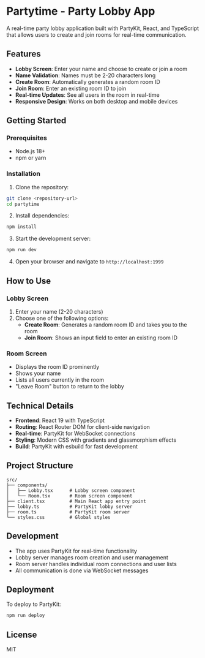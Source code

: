 # Partytime - Party Lobby App

A real-time party lobby application built with PartyKit, React, and TypeScript that allows users to create and join rooms for real-time communication.

## Features

- **Lobby Screen**: Enter your name and choose to create or join a room
- **Name Validation**: Names must be 2-20 characters long
- **Create Room**: Automatically generates a random room ID
- **Join Room**: Enter an existing room ID to join
- **Real-time Updates**: See all users in the room in real-time
- **Responsive Design**: Works on both desktop and mobile devices

## Getting Started

### Prerequisites

- Node.js 18+ 
- npm or yarn

### Installation

1. Clone the repository:
```bash
git clone <repository-url>
cd partytime
```

2. Install dependencies:
```bash
npm install
```

3. Start the development server:
```bash
npm run dev
```

4. Open your browser and navigate to `http://localhost:1999`

## How to Use

### Lobby Screen
1. Enter your name (2-20 characters)
2. Choose one of the following options:
   - **Create Room**: Generates a random room ID and takes you to the room
   - **Join Room**: Shows an input field to enter an existing room ID

### Room Screen
- Displays the room ID prominently
- Shows your name
- Lists all users currently in the room
- "Leave Room" button to return to the lobby

## Technical Details

- **Frontend**: React 19 with TypeScript
- **Routing**: React Router DOM for client-side navigation
- **Real-time**: PartyKit for WebSocket connections
- **Styling**: Modern CSS with gradients and glassmorphism effects
- **Build**: PartyKit with esbuild for fast development

## Project Structure

```
src/
├── components/
│   ├── Lobby.tsx      # Lobby screen component
│   └── Room.tsx       # Room screen component
├── client.tsx         # Main React app entry point
├── lobby.ts           # PartyKit lobby server
├── room.ts            # PartyKit room server
└── styles.css         # Global styles
```

## Development

- The app uses PartyKit for real-time functionality
- Lobby server manages room creation and user management
- Room server handles individual room connections and user lists
- All communication is done via WebSocket messages

## Deployment

To deploy to PartyKit:

```bash
npm run deploy
```

## License

MIT
